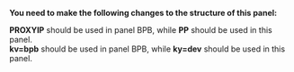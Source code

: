 **You need to make the following changes to the structure of this panel:**

**PROXYIP** should be used in panel BPB, while **PP** should be used in this panel.<br>
**kv=bpb** should be used in panel BPB, while **ky=dev** should be used in this panel.
